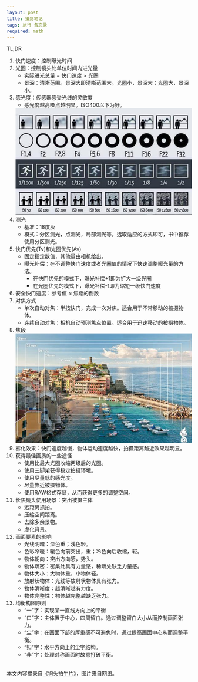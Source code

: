 ```yaml
---
layout: post
title: 摄影笔记
tags: 旅行 备忘录
required: math
---
```


TL;DR

1. 快门速度：控制曝光时间
2. 光圈：控制镜头处单位时间内进光量
    - 实际进光总量 = 快门速度 $\times$ 光圈
    - 景深：清晰范围。景深大即清晰范围大。光圈小，景深大；光圈大，景深小。
3. 感光度：传感器感受光线的灵敏度
    - 感光度越高噪点越明显。ISO400以下为好。
    <div class="img-frame"><img src="/assets/src/photo-memo/光圈-快门速度-感光度.jpeg"></div>
4. 测光
    - 基准：18度灰
    - 模式：分区测光，点测光，局部测光等。选取适应的方式即可，书中推荐使用分区测光。
5. 快门优先(Tv)和光圈优先(Av)
    - 固定指定数值，其他量由相机给出。
    - 曝光补偿：在不调整快门速度或者光圈值的情况下快速调整曝光量的方法。
        - 在快门优先的模式下，曝光补偿+1即为扩大一级光圈
        - 在光圈优先的模式下，曝光补偿-1即为缩短一级快门速度
6. 安全快门速度：参考值 $\approx$ 焦距的倒数
7. 对焦方式
    - 单次自动对焦：半按快门，完成一次对焦。适合用于不常移动的被摄物体。
    - 连续自动对焦：相机自动预测焦点位置。适合用于迅速移动的被摄物体。
8. 焦段
    <div class="img-frame"><img src="/assets/src/photo-memo/焦段.jpeg"></div>
9. 雾化效果：快门速度越慢，物体运动速度越快，拍摄距离越近效果越明显。
10. 获得最佳画质的一些途径
    - 使用比最大光圈收缩两级后的光圈。
    - 使用三脚架获得稳定拍摄环境。
    - 使用尽量低的感光度。
    - 尽量靠近被摄物体。
    - 使用RAW格式存储，从而获得更多的调整空间。
11. 长焦镜头使用场景：突出被摄主体
    - 远距离抓拍。
    - 压缩空间距离。
    - 去除多余景物。
    - 虚化背景。
12. 画面要素的影响
    - 光线明暗：深色重；浅色轻。
    - 色彩冷暖：暖色向前突出，重；冷色向后收缩，轻。
    - 物体朝向：突出方向感，势头。
    - 物体疏密：密集处具有力量感，稀疏处缺乏力量感。
    - 物体大小：大物体重，小物体轻。
    - 放射状物体：光线等放射状物体具有张力。
    - 物体清晰度：越清晰越有力度。
    - 物体完整性：物体越完整越缺乏张力。
13. 均衡构图原则
    - “一”字：实现某一直线方向上的平衡
    - “口”字：主体置于中心，四周留白。通过调整留白大小从而控制画面张力。
    - “尘”字：在画面下部的厚重感不可避免时，通过提高画面中心从而调整平衡。
    - “扣”字：水平方向上的尘字结构。
    - “非”字：处理对称画面时故意打破平衡。

<br>本文内容摘录自[《狗头拍牛片》](https://book.douban.com/subject/7564239/)，图片来自网络。
